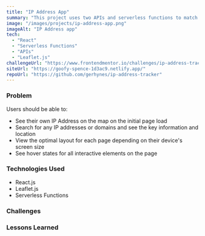 ```yaml
---
title: "IP Address App"
summary: "This project uses two APIs and serverless functions to match IP addresses to map locations."
image: "/images/projects/ip-address-app.png"
imageAlt: "IP Address app"
tech:
  - "React"
  - "Serverless Functions"
  - "APIs"
  - "Leaflet.js"
challengeUrl: "https://www.frontendmentor.io/challenges/ip-address-tracker-I8-0yYAH0"
siteUrl: "https://goofy-spence-1d3ac9.netlify.app/"
repoUrl: "https://github.com/gerhynes/ip-address-tracker"
---
```


### Problem

Users should be able to:

- See their own IP Address on the map on the initial page load
- Search for any IP addresses or domains and see the key information and location
- View the optimal layout for each page depending on their device's screen size
- See hover states for all interactive elements on the page

### Technologies Used

- React.js
- Leaflet.js
- Serverless Functions

### Challenges

### Lessons Learned
